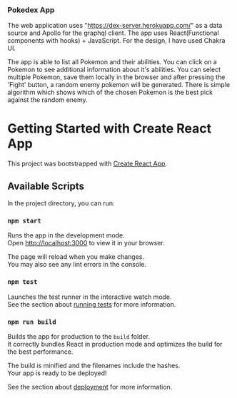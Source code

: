 ### Pokedex App ###
The web application uses "https://dex-server.herokuapp.com/" as a data source and Apollo for the graphql client. The app uses React(Functional components with hooks) + JavaScript. For the design, I have used Chakra UI.

The app is able to list all Pokemon and their abilities. You can click on a Pokemon to see additional information about it's abilities. You can select multiple Pokemon, save them locally in the browser and after pressing the 'Fight' button, a random enemy pokemon will be generated. 
There is simple algorithm which shows which of the chosen Pokemon is the best pick against the random enemy.  


# Getting Started with Create React App

This project was bootstrapped with [Create React App](https://github.com/facebook/create-react-app).

## Available Scripts

In the project directory, you can run:

### `npm start`

Runs the app in the development mode.\
Open [http://localhost:3000](http://localhost:3000) to view it in your browser.

The page will reload when you make changes.\
You may also see any lint errors in the console.

### `npm test`

Launches the test runner in the interactive watch mode.\
See the section about [running tests](https://facebook.github.io/create-react-app/docs/running-tests) for more information.

### `npm run build`

Builds the app for production to the `build` folder.\
It correctly bundles React in production mode and optimizes the build for the best performance.

The build is minified and the filenames include the hashes.\
Your app is ready to be deployed!

See the section about [deployment](https://facebook.github.io/create-react-app/docs/deployment) for more information.


